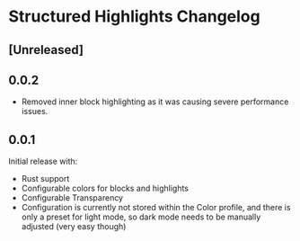 <!-- Keep a Changelog guide -> https://keepachangelog.com -->

# Structured Highlights Changelog

## [Unreleased]

## 0.0.2

- Removed inner block highlighting as it was causing severe performance issues.

## 0.0.1

Initial release with:

- Rust support
- Configurable colors for blocks and highlights
- Configurable Transparency
- Configuration is currently not stored within the Color profile, and there is only a preset for light mode, so dark
  mode needs to be manually adjusted (very easy though)
